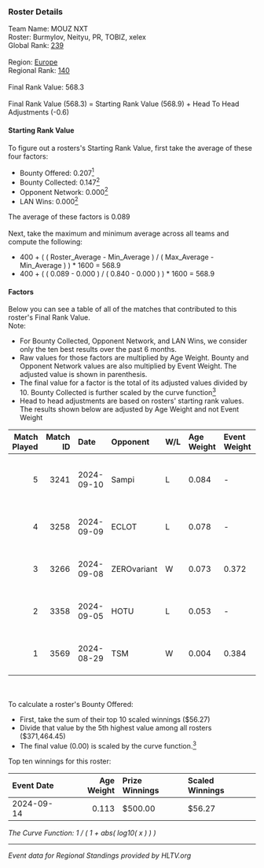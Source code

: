### Roster Details<br />
Team Name: MOUZ NXT<br />
Roster: Burmylov, Neityu, PR, TOBIZ, xelex<br />
Global Rank: [239](../../standings_global_2025_02_24.md)<br />
<br />
Region: [Europe]( ../../standings_europe_2025_02_24.md)<br />
Regional Rank: [140]( ../../standings_europe_2025_02_24.md)<br />
<br />
Final Rank Value:  568.3<br />
<br />
Final Rank Value (568.3) = Starting Rank Value (568.9) + Head To Head Adjustments (-0.6)<br />

#### Starting Rank Value<br />
To figure out a rosters's Starting Rank Value, first take the average of these four factors:<br />
- Bounty Offered: 0.207[<sup>1</sup>](#table2)
- Bounty Collected: 0.147[<sup>2</sup>](#table1)
- Opponent Network: 0.000[<sup>2</sup>](#table1)
- LAN Wins: 0.000[<sup>2</sup>](#table1)

The average of these factors is 0.089<br />
<br />
Next, take the maximum and minimum average across all teams and compute the following:<br />
- 400 + ( ( Roster_Average - Min_Average ) / ( Max_Average - Min_Average ) ) * 1600 = 568.9
- 400 + ( ( 0.089 - 0.000 ) / ( 0.840 - 0.000 ) ) * 1600 = 568.9


#### Factors<br />
Below you can see a table of all of the matches that contributed to this roster's Final Rank Value.<br />
Note:<br />

- For Bounty Collected, Opponent Network, and LAN Wins, we consider only the ten best results over the past 6 months.
- Raw values for those factors are multiplied by Age Weight. Bounty and Opponent Network values are also multiplied by Event Weight. The adjusted value is shown in parenthesis.
- The final value for a factor is the total of its adjusted values divided by 10. Bounty Collected is further scaled by the curve function[<sup>3</sup>](#curveFunction)
- Head to head adjustments are based on rosters' starting rank values. The results shown below are adjusted by Age Weight and not Event Weight
<span id="table1"></span><br />


| Match Played | Match ID | Date       | Opponent    | W/L | Age Weight | Event Weight | Bounty Collected | Opponent Network | LAN Wins  | H2H Adj. | Roster                             |
| -: | -: | :- | :- | :- | :- | :- | :- | :- | :- | -: | :- |
|            5 |     3241 | 2024-09-10 | Sampi       | L   | 0.084      | -            | -                | -                | -         |    -0.58 | Burmylov, Neityu, PR, TOBIZ, xelex |
|            4 |     3258 | 2024-09-09 | ECLOT       | L   | 0.078      | -            | -                | -                | -         |    -0.13 | Burmylov, Neityu, PR, sirah, TOBIZ |
|            3 |     3266 | 2024-09-08 | ZEROvariant | W   | 0.073      | 0.372        | 0.000 (0.000)    | 0.000 (0.000)    | 0 (0.000) |     0.64 | Burmylov, Neityu, PR, sirah, TOBIZ |
|            2 |     3358 | 2024-09-05 | HOTU        | L   | 0.053      | -            | -                | -                | -         |    -0.66 | Burmylov, Neityu, PR, sirah, TOBIZ |
|            1 |     3569 | 2024-08-29 | TSM         | W   | 0.004      | 0.384        | 0.009 (0.000)    | 0.186 (0.000)    | 0 (0.000) |     0.10 | Burmylov, Neityu, PR, sirah, TOBIZ |

<br />
<span id="table2"></span><br />
To calculate a roster's Bounty Offered:<br />

- First, take the sum of their top 10 scaled winnings ($56.27)
- Divide that value by the 5th highest value among all rosters ($371,464.45)
- The final value (0.00) is scaled by the curve function.[<sup>3</sup>](#curveFunction)

Top ten winnings for this roster:<br />

| Event Date | Age Weight | Prize Winnings | Scaled Winnings |
| :- | -: | :- | :- |
| 2024-09-14 |      0.113 | $500.00        | $56.27          |


<span id="curveFunction"></span>_The Curve Function: 1 / ( 1 + abs( log10( x ) ) )_<br />

---
_Event data for Regional Standings provided by HLTV.org_<br />
